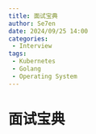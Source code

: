 ```yaml
---
title: 面试宝典
author: Se7en
date: 2024/09/25 14:00
categories:
 - Interview
tags:
 - Kubernetes
 - Golang
 - Operating System
---
```


# 面试宝典

<DirectoryList />

